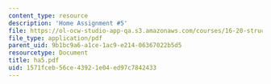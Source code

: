 ```yaml
---
content_type: resource
description: 'Home Assignment #5'
file: https://ol-ocw-studio-app-qa.s3.amazonaws.com/courses/16-20-structural-mechanics-fall-2002/1571fceb56ce43921e04ed97c7842433_ha5.pdf
file_type: application/pdf
parent_uid: 9b1bc9a6-a1ce-1ac9-e214-06367022b5d5
resourcetype: Document
title: ha5.pdf
uid: 1571fceb-56ce-4392-1e04-ed97c7842433
---
```

